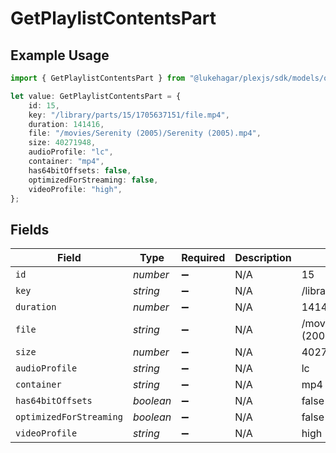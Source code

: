 # GetPlaylistContentsPart

## Example Usage

```typescript
import { GetPlaylistContentsPart } from "@lukehagar/plexjs/sdk/models/operations";

let value: GetPlaylistContentsPart = {
    id: 15,
    key: "/library/parts/15/1705637151/file.mp4",
    duration: 141416,
    file: "/movies/Serenity (2005)/Serenity (2005).mp4",
    size: 40271948,
    audioProfile: "lc",
    container: "mp4",
    has64bitOffsets: false,
    optimizedForStreaming: false,
    videoProfile: "high",
};
```

## Fields

| Field                                       | Type                                        | Required                                    | Description                                 | Example                                     |
| ------------------------------------------- | ------------------------------------------- | ------------------------------------------- | ------------------------------------------- | ------------------------------------------- |
| `id`                                        | *number*                                    | :heavy_minus_sign:                          | N/A                                         | 15                                          |
| `key`                                       | *string*                                    | :heavy_minus_sign:                          | N/A                                         | /library/parts/15/1705637151/file.mp4       |
| `duration`                                  | *number*                                    | :heavy_minus_sign:                          | N/A                                         | 141416                                      |
| `file`                                      | *string*                                    | :heavy_minus_sign:                          | N/A                                         | /movies/Serenity (2005)/Serenity (2005).mp4 |
| `size`                                      | *number*                                    | :heavy_minus_sign:                          | N/A                                         | 40271948                                    |
| `audioProfile`                              | *string*                                    | :heavy_minus_sign:                          | N/A                                         | lc                                          |
| `container`                                 | *string*                                    | :heavy_minus_sign:                          | N/A                                         | mp4                                         |
| `has64bitOffsets`                           | *boolean*                                   | :heavy_minus_sign:                          | N/A                                         | false                                       |
| `optimizedForStreaming`                     | *boolean*                                   | :heavy_minus_sign:                          | N/A                                         | false                                       |
| `videoProfile`                              | *string*                                    | :heavy_minus_sign:                          | N/A                                         | high                                        |